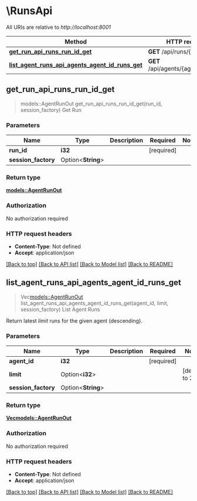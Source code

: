 # \RunsApi

All URIs are relative to *http://localhost:8001*

Method | HTTP request | Description
------------- | ------------- | -------------
[**get_run_api_runs_run_id_get**](RunsApi.md#get_run_api_runs_run_id_get) | **GET** /api/runs/{run_id} | Get Run
[**list_agent_runs_api_agents_agent_id_runs_get**](RunsApi.md#list_agent_runs_api_agents_agent_id_runs_get) | **GET** /api/agents/{agent_id}/runs | List Agent Runs



## get_run_api_runs_run_id_get

> models::AgentRunOut get_run_api_runs_run_id_get(run_id, session_factory)
Get Run

### Parameters


Name | Type | Description  | Required | Notes
------------- | ------------- | ------------- | ------------- | -------------
**run_id** | **i32** |  | [required] |
**session_factory** | Option<**String**> |  |  |

### Return type

[**models::AgentRunOut**](AgentRunOut.md)

### Authorization

No authorization required

### HTTP request headers

- **Content-Type**: Not defined
- **Accept**: application/json

[[Back to top]](#) [[Back to API list]](../README.md#documentation-for-api-endpoints) [[Back to Model list]](../README.md#documentation-for-models) [[Back to README]](../README.md)


## list_agent_runs_api_agents_agent_id_runs_get

> Vec<models::AgentRunOut> list_agent_runs_api_agents_agent_id_runs_get(agent_id, limit, session_factory)
List Agent Runs

Return latest *limit* runs for the given agent (descending).

### Parameters


Name | Type | Description  | Required | Notes
------------- | ------------- | ------------- | ------------- | -------------
**agent_id** | **i32** |  | [required] |
**limit** | Option<**i32**> |  |  |[default to 20]
**session_factory** | Option<**String**> |  |  |

### Return type

[**Vec<models::AgentRunOut>**](AgentRunOut.md)

### Authorization

No authorization required

### HTTP request headers

- **Content-Type**: Not defined
- **Accept**: application/json

[[Back to top]](#) [[Back to API list]](../README.md#documentation-for-api-endpoints) [[Back to Model list]](../README.md#documentation-for-models) [[Back to README]](../README.md)

